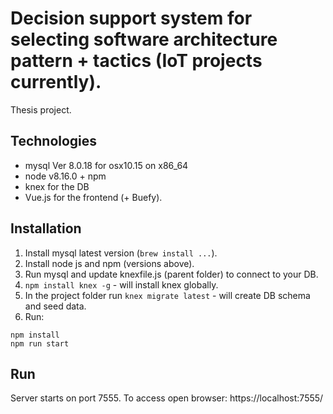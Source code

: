 # Decision support system for selecting software architecture pattern + tactics (IoT projects currently).

Thesis project. 

## Technologies

- mysql Ver 8.0.18 for osx10.15 on x86_64
- node v8.16.0 + npm
- knex for the DB
- Vue.js for the frontend (+ Buefy). 

## Installation

1. Install mysql latest version (```brew install ...```).
2. Install node js and npm (versions above).
3. Run mysql and update knexfile.js (parent folder) to connect to your DB. 
4. ```npm install knex -g``` - will install knex globally.
5. In the project folder run ```knex migrate latest``` - will create DB schema and seed data.
6. Run: 
```
npm install
npm run start
```
## Run

Server starts on port 7555. To access open browser: https://localhost:7555/
